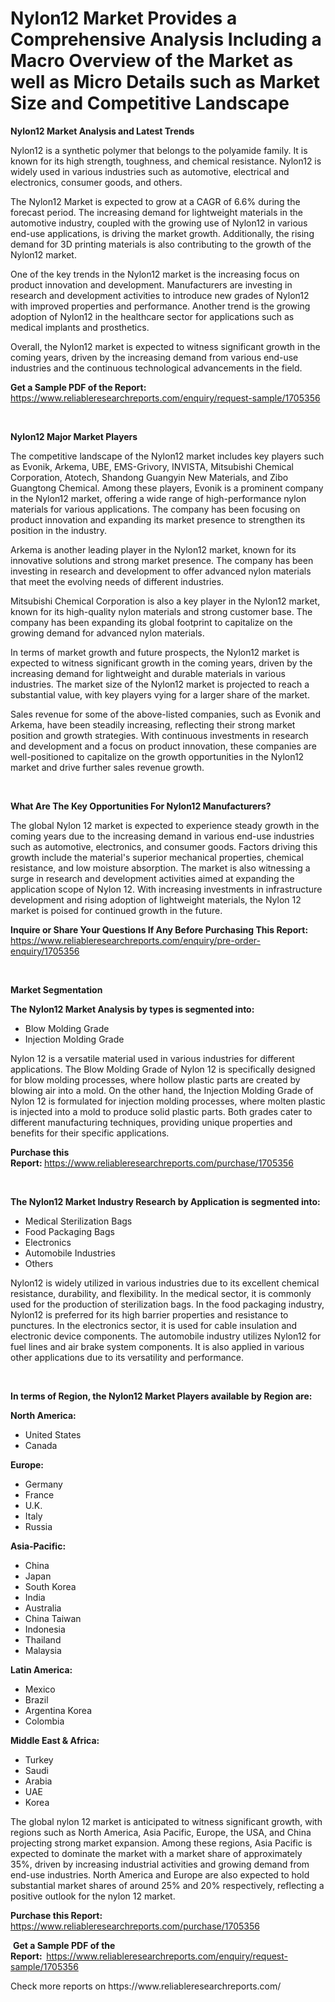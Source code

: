 <p><h1>Nylon12 Market Provides a Comprehensive Analysis Including a Macro Overview of the Market as well as Micro Details such as Market Size and Competitive Landscape</h1></p><p><strong>Nylon12 Market Analysis and Latest Trends</strong></p>
<p><p>Nylon12 is a synthetic polymer that belongs to the polyamide family. It is known for its high strength, toughness, and chemical resistance. Nylon12 is widely used in various industries such as automotive, electrical and electronics, consumer goods, and others.</p><p>The Nylon12 Market is expected to grow at a CAGR of 6.6% during the forecast period. The increasing demand for lightweight materials in the automotive industry, coupled with the growing use of Nylon12 in various end-use applications, is driving the market growth. Additionally, the rising demand for 3D printing materials is also contributing to the growth of the Nylon12 market.</p><p>One of the key trends in the Nylon12 market is the increasing focus on product innovation and development. Manufacturers are investing in research and development activities to introduce new grades of Nylon12 with improved properties and performance. Another trend is the growing adoption of Nylon12 in the healthcare sector for applications such as medical implants and prosthetics.</p><p>Overall, the Nylon12 market is expected to witness significant growth in the coming years, driven by the increasing demand from various end-use industries and the continuous technological advancements in the field.</p></p>
<p><strong>Get a Sample PDF of the Report:&nbsp;</strong> <a href="https://www.reliableresearchreports.com/enquiry/request-sample/1705356">https://www.reliableresearchreports.com/enquiry/request-sample/1705356</a></p>
<p>&nbsp;</p>
<p><strong>Nylon12 Major Market Players</strong></p>
<p><p>The competitive landscape of the Nylon12 market includes key players such as Evonik, Arkema, UBE, EMS-Grivory, INVISTA, Mitsubishi Chemical Corporation, Atotech, Shandong Guangyin New Materials, and Zibo Guangtong Chemical. Among these players, Evonik is a prominent company in the Nylon12 market, offering a wide range of high-performance nylon materials for various applications. The company has been focusing on product innovation and expanding its market presence to strengthen its position in the industry.</p><p>Arkema is another leading player in the Nylon12 market, known for its innovative solutions and strong market presence. The company has been investing in research and development to offer advanced nylon materials that meet the evolving needs of different industries.</p><p>Mitsubishi Chemical Corporation is also a key player in the Nylon12 market, known for its high-quality nylon materials and strong customer base. The company has been expanding its global footprint to capitalize on the growing demand for advanced nylon materials.</p><p>In terms of market growth and future prospects, the Nylon12 market is expected to witness significant growth in the coming years, driven by the increasing demand for lightweight and durable materials in various industries. The market size of the Nylon12 market is projected to reach a substantial value, with key players vying for a larger share of the market.</p><p>Sales revenue for some of the above-listed companies, such as Evonik and Arkema, have been steadily increasing, reflecting their strong market position and growth strategies. With continuous investments in research and development and a focus on product innovation, these companies are well-positioned to capitalize on the growth opportunities in the Nylon12 market and drive further sales revenue growth.</p></p>
<p>&nbsp;</p>
<p><strong>What Are The Key Opportunities For Nylon12 Manufacturers?</strong></p>
<p><p>The global Nylon 12 market is expected to experience steady growth in the coming years due to the increasing demand in various end-use industries such as automotive, electronics, and consumer goods. Factors driving this growth include the material's superior mechanical properties, chemical resistance, and low moisture absorption. The market is also witnessing a surge in research and development activities aimed at expanding the application scope of Nylon 12. With increasing investments in infrastructure development and rising adoption of lightweight materials, the Nylon 12 market is poised for continued growth in the future.</p></p>
<p><strong>Inquire or Share Your Questions If Any Before Purchasing This Report:</strong> <a href="https://www.reliableresearchreports.com/enquiry/pre-order-enquiry/1705356">https://www.reliableresearchreports.com/enquiry/pre-order-enquiry/1705356</a></p>
<p>&nbsp;</p>
<p><strong>Market Segmentation</strong></p>
<p><strong>The Nylon12 Market Analysis by types is segmented into:</strong></p>
<p><ul><li>Blow Molding Grade</li><li>Injection Molding Grade</li></ul></p>
<p><p>Nylon 12 is a versatile material used in various industries for different applications. The Blow Molding Grade of Nylon 12 is specifically designed for blow molding processes, where hollow plastic parts are created by blowing air into a mold. On the other hand, the Injection Molding Grade of Nylon 12 is formulated for injection molding processes, where molten plastic is injected into a mold to produce solid plastic parts. Both grades cater to different manufacturing techniques, providing unique properties and benefits for their specific applications.</p></p>
<p><strong>Purchase this Report:&nbsp;</strong><a href="https://www.reliableresearchreports.com/purchase/1705356">https://www.reliableresearchreports.com/purchase/1705356</a></p>
<p>&nbsp;</p>
<p><strong>The Nylon12 Market Industry Research by Application is segmented into:</strong></p>
<p><ul><li>Medical Sterilization Bags</li><li>Food Packaging Bags</li><li>Electronics</li><li>Automobile Industries</li><li>Others</li></ul></p>
<p><p>Nylon12 is widely utilized in various industries due to its excellent chemical resistance, durability, and flexibility. In the medical sector, it is commonly used for the production of sterilization bags. In the food packaging industry, Nylon12 is preferred for its high barrier properties and resistance to punctures. In the electronics sector, it is used for cable insulation and electronic device components. The automobile industry utilizes Nylon12 for fuel lines and air brake system components. It is also applied in various other applications due to its versatility and performance.</p></p>
<p>&nbsp;</p>
<p><strong>In terms of Region, the Nylon12 Market Players available by Region are:</strong></p>
<p>
    <p> <strong> North America: </strong>
        <ul>
            <li>United States</li>
            <li>Canada</li>
        </ul>
        </p> 
    <p> <strong> Europe: </strong>
        <ul>
            <li>Germany</li>
            <li>France</li>
            <li>U.K.</li>
            <li>Italy</li>
            <li>Russia</li>
        </ul>
        </p> 
    <p> <strong> Asia-Pacific: </strong>
        <ul>
            <li>China</li>
            <li>Japan</li>
            <li>South Korea</li>
            <li>India</li>
            <li>Australia</li>
            <li>China Taiwan</li>
            <li>Indonesia</li>
            <li>Thailand</li>
            <li>Malaysia</li>
        </ul>
        </p> 
    <p> <strong> Latin America: </strong>
        <ul>
            <li>Mexico</li>
            <li>Brazil</li>
            <li>Argentina Korea</li>
            <li>Colombia</li>
        </ul>
        </p> 
    <p> <strong> Middle East & Africa: </strong>
        <ul>
            <li>Turkey</li>
            <li>Saudi</li>
            <li>Arabia</li>
            <li>UAE</li>
            <li>Korea</li>
        </ul>
    </p>
    </p>
<p><p>The global nylon 12 market is anticipated to witness significant growth, with regions such as North America, Asia Pacific, Europe, the USA, and China projecting strong market expansion. Among these regions, Asia Pacific is expected to dominate the market with a market share of approximately 35%, driven by increasing industrial activities and growing demand from end-use industries. North America and Europe are also expected to hold substantial market shares of around 25% and 20% respectively, reflecting a positive outlook for the nylon 12 market.</p></p>
<p><strong>Purchase this Report: </strong><a href="https://www.reliableresearchreports.com/purchase/1705356">https://www.reliableresearchreports.com/purchase/1705356</a></p>
<p>&nbsp;<strong>Get a Sample PDF of the Report:&nbsp;&nbsp;</strong><a href="https://www.reliableresearchreports.com/enquiry/request-sample/1705356">https://www.reliableresearchreports.com/enquiry/request-sample/1705356</a></p>
<p><strong></strong></p>
<p>Check more reports on https://www.reliableresearchreports.com/</p>